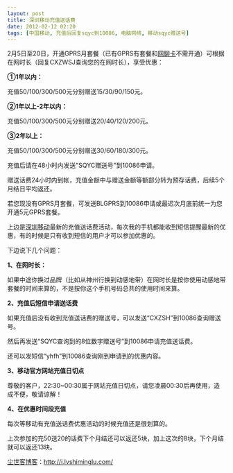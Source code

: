 ```yaml
---
layout: post
title: 深圳移动充值送话费
date: 2012-02-12 02:20
tags: [中国移动, 充值后回复sqyc到10086, 电脑网络, 移动sqyc赠送号]
---
```

2月5日至20日，开通GPRS月套餐（已有GPRS有套餐和<a href="http://i.lvshiminglu.com/blog/187.html" target="_blank">网聊卡</a>不需开通）可根据在网时长（回复CXZWSJ查询您的在网时长），享受优惠：

<strong>①1年以内：</strong>

充值50/100/300/500元分别赠送15/30/90/150元。

<strong>②1年以上-2年以内：</strong>

充值50/100/300/500元分别赠送20/40/120/200元。

<strong>③2年以上：</strong>

充值50/100/300/500元分别赠送30/60/180/300元。

充值后请在48小时内发送"SQYC赠送号"到10086申请。

赠送话费24小时内到帐，充值金额中与赠送金额等额部分转为预存话费，后续5个月结日平均返还。

若您现没有GPRS月套餐，可发送BLGPRS到10086申请或最迟次月底前统一为您开通5元GPRS套餐。

上边是<a href="http://i.lvshiminglu.com/blog/405.html" target="_blank">深圳移动</a>最新的充值送话费活动，每次我的手机都能收到短信提醒最新的优惠，有的时候是只有收到短信的用户才可以参加优惠的。

下边说下几个问题：

<strong>1、在网时长：</strong>

如果中途你换过品牌（比如从神州行换到动感地带）在网时长是按你使用动感地带套餐的时间来算的，不是按你这个手机号码总共的使用时间来算。

<strong>2、充值后短信申请送话费</strong>

如果充值后没有收到充值送话费的赠送号，可以发送“CXZSH”到10086查询赠送号。

然后再发送“SQYC查询到的8位数字赠送号”到10086申请充值送话费。

还可以发短信“yhfh”到10086查询刚到申请到的优惠内容。

<strong>3、移动官方网站充值日切点</strong>

尊敬的客户，22:30~00:30属于网站充值日切点，请您凌晨00:30后再使用，造成不便，敬请谅解！

<strong>4、在优惠时间段充值</strong>

每次等移动有充值送话费优惠活动的时候充值还是很划算的。

上次参加的充50送20的话费下个月结还可以返还5块，加上这次的8块，下个月结就可以返还13块。

<a href="http://i.lvshiminglu.com/">尘世客博客</a>：<a href="http://i.lvshiminglu.com/">http://i.lvshiminglu.com/</a>

